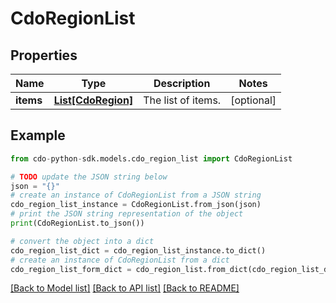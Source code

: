 # CdoRegionList


## Properties

Name | Type | Description | Notes
------------ | ------------- | ------------- | -------------
**items** | [**List[CdoRegion]**](CdoRegion.md) | The list of items. | [optional] 

## Example

```python
from cdo-python-sdk.models.cdo_region_list import CdoRegionList

# TODO update the JSON string below
json = "{}"
# create an instance of CdoRegionList from a JSON string
cdo_region_list_instance = CdoRegionList.from_json(json)
# print the JSON string representation of the object
print(CdoRegionList.to_json())

# convert the object into a dict
cdo_region_list_dict = cdo_region_list_instance.to_dict()
# create an instance of CdoRegionList from a dict
cdo_region_list_form_dict = cdo_region_list.from_dict(cdo_region_list_dict)
```
[[Back to Model list]](../README.md#documentation-for-models) [[Back to API list]](../README.md#documentation-for-api-endpoints) [[Back to README]](../README.md)


